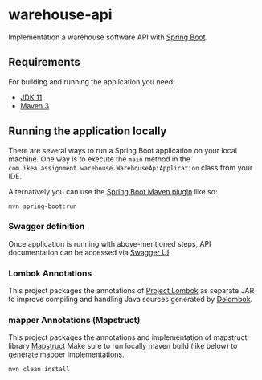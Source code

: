 # warehouse-api
Implementation a warehouse software API with [Spring Boot](http://projects.spring.io/spring-boot/).

## Requirements
For building and running the application you need:

- [JDK 11](https://adoptopenjdk.net/?variant=openjdk11&jvmVariant=hotspot)
- [Maven 3](https://maven.apache.org)

## Running the application locally

There are several ways to run a Spring Boot application on your local machine. One way is to execute the `main` method in the `com.ikea.assignment.warehouse.WarehouseApiApplication` class from your IDE.

Alternatively you can use the [Spring Boot Maven plugin](https://docs.spring.io/spring-boot/docs/current/reference/html/build-tool-plugins-maven-plugin.html) like so:

```shell
mvn spring-boot:run
```

### Swagger definition
Once application is running with above-mentioned steps, API documentation can be accessed via [Swagger UI](http://localhost:8080/swagger-ui.html).

### Lombok Annotations
This project packages the annotations of [Project Lombok](https://projectlombok.org/) as separate JAR to improve compiling and handling Java sources generated by [Delombok](https://projectlombok.org/features/delombok).

### mapper Annotations (Mapstruct)
This project packages the annotations and implementation of mapstruct library [Mapstruct](https://mapstruct.org/)
Make sure to run locally maven build (like below) to generate mapper implementations.
```shell
mvn clean install
```
